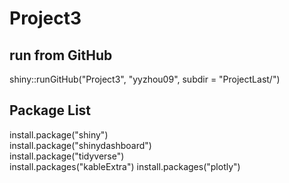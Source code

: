 # Project3

## run from GitHub
shiny::runGitHub("Project3", "yyzhou09", subdir = "ProjectLast/")

## Package List
install.package("shiny")  
install.package("shinydashboard")  
install.package("tidyverse")  
install.packages("kableExtra")
install.packages("plotly")
  
